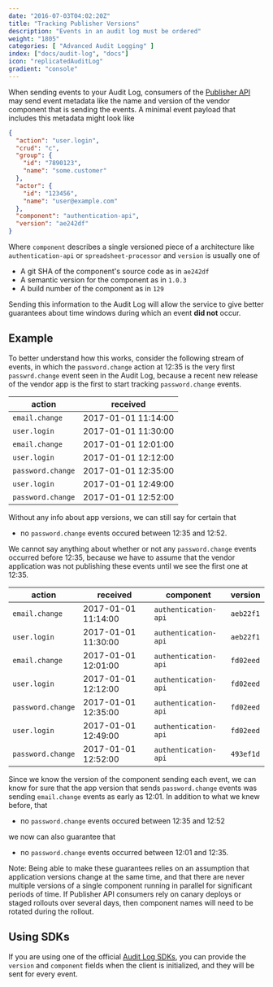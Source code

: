 ```yaml
---
date: "2016-07-03T04:02:20Z"
title: "Tracking Publisher Versions"
description: "Events in an audit log must be ordered"
weight: "1805"
categories: [ "Advanced Audit Logging" ]
index: ["docs/audit-log", "docs"]
icon: "replicatedAuditLog"
gradient: "console"
---
```



When sending events to your Audit Log, consumers of the [Publisher API](/docs/audit-log/apis/publisher-api) may send event metadata like the name and version of the vendor component that is sending the events. A minimal event payload that includes this metadata might look like

```json
{
  "action": "user.login",
  "crud": "c",
  "group": {
    "id": "7890123",
    "name": "some.customer"
  },
  "actor": {
    "id": "123456",
    "name": "user@example.com"
  },
  "component": "authentication-api",
  "version": "ae242df"
}
```

Where `component` describes a single versioned piece of a architecture like `authentication-api` or `spreadsheet-processor` and `version` is usually one of

- A git SHA of the component's source code as in `ae242df`
- A semantic version for the component as in `1.0.3`
- A build number of the component as in `129`

Sending this information to the Audit Log will allow the service to give better guarantees about time windows during which an event **did not** occur.


## Example

To better understand how this works, consider the following stream of events, in which the `password.change` action at 12:35 is the very first `passwrd.change` event seen in the Audit Log, because a recent new release of the vendor app is the first to start tracking `password.change` events.

action             | received
-------------------|--------------------
`email.change`     | 2017-01-01 11:14:00
`user.login`       | 2017-01-01 11:30:00
`email.change`     | 2017-01-01 12:01:00
`user.login`       | 2017-01-01 12:12:00
`password.change`  | 2017-01-01 12:35:00
`user.login`       | 2017-01-01 12:49:00
`password.change`  | 2017-01-01 12:52:00

Without any info about app versions, we can still say for certain that

- no `password.change` events occured between 12:35 and 12:52.

We cannot say anything about whether or not any `password.change` events occurred before 12:35, because we have to assume that the vendor application was not publishing these events until we see the first one at 12:35.

action             | received             | component            | version
-------------------|----------------------|----------------------|---------
`email.change`     | 2017-01-01 11:14:00  | `authentication-api` | `aeb22f1`
`user.login`       | 2017-01-01 11:30:00  | `authentication-api` | `aeb22f1`
`email.change`     | 2017-01-01 12:01:00  | `authentication-api` | `fd02eed`
`user.login`       | 2017-01-01 12:12:00  | `authentication-api` | `fd02eed`
`password.change`  | 2017-01-01 12:35:00  | `authentication-api` | `fd02eed`
`user.login`       | 2017-01-01 12:49:00  | `authentication-api` | `fd02eed`
`password.change`  | 2017-01-01 12:52:00  | `authentication-api` | `493ef1d`

Since we know the version of the component sending each event, we can know for sure that the app version that sends `password.change` events was sending `email.change` events as early as 12:01. In addition to what we knew before, that

- no `password.change` events occured between 12:35 and 12:52

we now can also guarantee that

- no `password.change` events occurred between 12:01 and 12:35.

Note: Being able to make these guarantees relies on an assumption that application versions change at the same time, and that there are never multiple versions of a single component running in parallel for significant periods of time. If Publisher API consumers rely on canary deploys or staged rollouts over several days, then component names will need to be rotated during the rollout.

## Using SDKs

If you are using one of the official [Audit Log SDKs](/docs/audit-log/sdks/available-sdks), you can provide the `version` and `component` fields when the client is initialized, and they will be sent for every event.